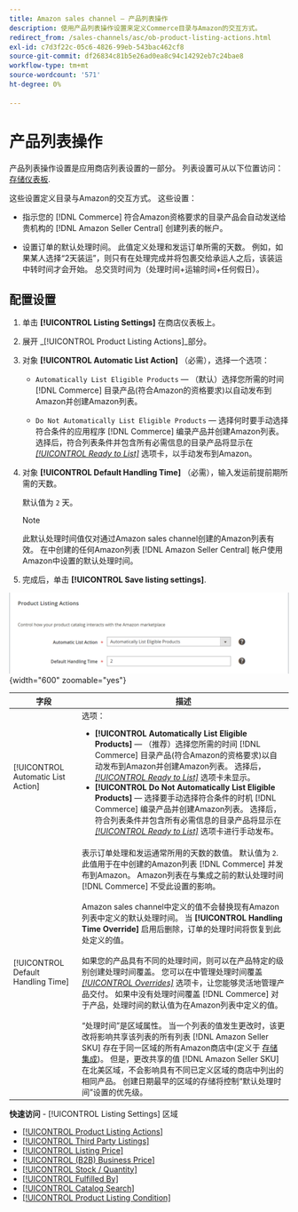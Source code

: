 ```yaml
---
title: Amazon sales channel — 产品列表操作
description: 使用产品列表操作设置来定义Commerce目录与Amazon的交互方式。
redirect_from: /sales-channels/asc/ob-product-listing-actions.html
exl-id: c7d3f22c-05c6-4826-99eb-543bac462cf8
source-git-commit: df26834c81b5e26ad0ea8c94c14292eb7c24bae8
workflow-type: tm+mt
source-wordcount: '571'
ht-degree: 0%

---
```


# 产品列表操作

产品列表操作设置是应用商店列表设置的一部分。 列表设置可从以下位置访问： [存储仪表板](./amazon-store-dashboard.md).

这些设置定义目录与Amazon的交互方式。 这些设置：

- 指示您的 [!DNL Commerce] 符合Amazon资格要求的目录产品会自动发送给贵机构的 [!DNL Amazon Seller Central] 创建列表的帐户。

- 设置订单的默认处理时间。 此值定义处理和发运订单所需的天数。 例如，如果某人选择“2天装运”，则只有在处理完成并将包裹交给承运人之后，该装运中转时间才会开始。 总交货时间为（处理时间+运输时间+任何假日）。

## 配置设置

1. 单击 **[!UICONTROL Listing Settings]** 在商店仪表板上。

1. 展开 _[!UICONTROL Product Listing Actions]_部分。

1. 对象 **[!UICONTROL Automatic List Action]** （必需），选择一个选项：

   - `Automatically List Eligible Products`  — （默认）选择您所需的时间 [!DNL Commerce] 目录产品(符合Amazon的资格要求)以自动发布到Amazon并创建Amazon列表。

   - `Do Not Automatically List Eligible Products`  — 选择何时要手动选择符合条件的应用程序 [!DNL Commerce] 编录产品并创建Amazon列表。 选择后，符合列表条件并包含所有必需信息的目录产品将显示在 [_[!UICONTROL Ready to List]_](./ready-to-list.md) 选项卡，以手动发布到Amazon。

1. 对象 **[!UICONTROL Default Handling Time]** （必需），输入发运前提前期所需的天数。

   默认值为 `2` 天。

   >[!NOTE]
   >
   >此默认处理时间值仅对通过Amazon sales channel创建的Amazon列表有效。 在中创建的任何Amazon列表 [!DNL Amazon Seller Central] 帐户使用Amazon中设置的默认处理时间。

1. 完成后，单击 **[!UICONTROL Save listing settings]**.

![产品列表操作](assets/amazon-product-listing-actions.png){width="600" zoomable="yes"}

| 字段 | 描述 |
|--- |--- |
| [!UICONTROL Automatic List Action] | 选项：<ul><li>**[!UICONTROL Automatically List Eligible Products]**  — （推荐）选择您所需的时间 [!DNL Commerce] 目录产品(符合Amazon的资格要求)以自动发布到Amazon并创建Amazon列表。 选择后， [_[!UICONTROL Ready to List]_](./ready-to-list.md) 选项卡未显示。 </li><li>**[!UICONTROL Do Not Automatically List Eligible Products]**  — 选择要手动选择符合条件的时机 [!DNL Commerce] 编录产品并创建Amazon列表。 选择后，符合列表条件并包含所有必需信息的目录产品将显示在 [_[!UICONTROL Ready to List]_](./ready-to-list.md) 选项卡进行手动发布。</li></ul> |
| [!UICONTROL Default Handling Time] | 表示订单处理和发运通常所用的天数的数值。 默认值为 `2`. 此值用于在中创建的Amazon列表 [!DNL Commerce] 并发布到Amazon。 Amazon列表在与集成之前的默认处理时间 [!DNL Commerce] 不受此设置的影响。<br><br>Amazon sales channel中定义的值不会替换现有Amazon列表中定义的默认处理时间。 当 **[!UICONTROL Handling Time Override]** 启用后删除，订单的处理时间将恢复到此处定义的值。<br><br>如果您的产品具有不同的处理时间，则可以在产品特定的级别创建处理时间覆盖。 您可以在中管理处理时间覆盖 [_[!UICONTROL Overrides]_](./overrides.md) 选项卡，让您能够灵活地管理产品交付。 如果中没有处理时间覆盖 [!DNL Commerce] 对于产品，处理时间的默认值为在Amazon列表中定义的值。<br><br>“处理时间”是区域属性。 当一个列表的值发生更改时，该更改将影响共享该列表的所有列表 [!DNL Amazon Seller SKU] 存在于同一区域的所有Amazon商店中(定义于 [存储集成](./store-integration.md))。 但是，更改共享的值 [!DNL Amazon Seller SKU] 在北美区域，不会影响具有不同已定义区域的商店中列出的相同产品。 创建日期最早的区域的存储将控制“默认处理时间”设置的优先级。 |

**快速访问** - [!UICONTROL Listing Settings] 区域

- [[!UICONTROL Product Listing Actions]](./product-listing-actions.md)
- [[!UICONTROL Third Party Listings]](./third-party-listing-settings.md)
- [[!UICONTROL Listing Price]](./listing-price.md)
- [[!UICONTROL (B2B) Business Price]](./business-pricing.md)
- [[!UICONTROL Stock / Quantity]](./stock-quantity.md)
- [[!UICONTROL Fulfilled By]](./fulfilled-by.md)
- [[!UICONTROL Catalog Search]](./catalog-search.md)
- [[!UICONTROL Product Listing Condition]](./product-listing-condition.md)
